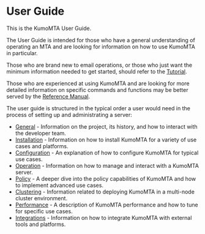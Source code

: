 # User Guide

This is the KumoMTA User Guide.

The User Guide is intended for those who have a general understanding of operating an MTA and are looking for information on how to use KumoMTA in particular.

Those who are brand new to email operations, or those who just want the minimum
information needed to get started, should refer to the
[Tutorial](../tutorial/quickstart.md).

Those who are experienced at using KumoMTA and are looking for more detailed information on specific commands and functions may be better served by the [Reference Manual](../reference/index.md).

The user guide is structured in the typical order a user would need in the process of setting up and administrating a server:

* [General](./general/preface.md) - Information on the project, its history, and how to interact with the developer team.
* [Installation](./installation/overview.md) - Information on how to install KumoMTA for a variety of use cases and platforms.
* [Configuration](./configuration/concepts.md) - An explanation of how to configure KumoMTA for typical use cases.
* [Operation](./operation/starting.md) - Information on how to manage and interact with a KumoMTA server.
* [Policy](./policy/index.md) - A deeper dive into the policy capabilities of KumoMTA and how to implement advanced use cases.
* [Clustering](./clustering/index.md) - Information related to deploying KumoMTA in a multi-node cluster environment.
* [Performance](./performance/index.md) - A description of KumoMTA performance and how to tune for specific use cases.
* [Integrations](./integrations/index.md) - Information on how to integrate KumoMTA with external tools and platforms.
